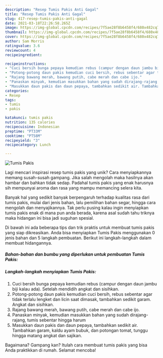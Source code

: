 ```yaml
---
description: "Resep Tumis Pakis Anti Gagal"
title: "Resep Tumis Pakis Anti Gagal"
slug: 417-resep-tumis-pakis-anti-gagal
date: 2021-03-18T22:26:58.265Z
image: https://img-global.cpcdn.com/recipes/7f5ae28f8b6458f4/680x482cq70/tumis-pakis-foto-resep-utama.jpg
thumbnail: https://img-global.cpcdn.com/recipes/7f5ae28f8b6458f4/680x482cq70/tumis-pakis-foto-resep-utama.jpg
cover: https://img-global.cpcdn.com/recipes/7f5ae28f8b6458f4/680x482cq70/tumis-pakis-foto-resep-utama.jpg
author: Sam Morris
ratingvalue: 3.6
reviewcount: 4
recipeingredient:

recipeinstructions:
- "Cuci bersih bunga pepaya kemudian rebus (campur dengan daun jambu biji kalau ada). Setelah mendidih angkat dan sisihkan."
- "Potong-potong daun pakis kemudian cuci bersih, rebus sebentar agar tidak terlalu lengket dan licin saat dimasak, tambahkan sedikit garam. Angkat dan sisihkan."
- "Rajang bawang merah, bawang putih, cabe merah dan cabe ijo."
- "Panaskan minyak, kemudian masukkan bahan yang sudah dirajang-rajang, tumis sebentar hingga harum"
- "Masukkan daun pakis dan daun pepaya, tambahkan sedikit air. Tambahkan garam, kaldu ayam bubuk, dan potongan tomat, tunggu hingga matang angkat dan sajikan."
categories:
- Resep
tags:
- tumis
- pakis

katakunci: tumis pakis 
nutrition: 135 calories
recipecuisine: Indonesian
preptime: "PT33M"
cooktime: "PT58M"
recipeyield: "3"
recipecategory: Lunch

---
```



![Tumis Pakis](https://img-global.cpcdn.com/recipes/7f5ae28f8b6458f4/680x482cq70/tumis-pakis-foto-resep-utama.jpg)

Lagi mencari inspirasi resep tumis pakis yang unik? Cara menyiapkannya memang susah-susah gampang. Jika salah mengolah maka hasilnya akan hambar dan bahkan tidak sedap. Padahal tumis pakis yang enak harusnya sih mempunyai aroma dan rasa yang mampu memancing selera kita.

Banyak hal yang sedikit banyak berpengaruh terhadap kualitas rasa dari tumis pakis, mulai dari jenis bahan, lalu pemilihan bahan segar, hingga cara mengolah dan menyajikannya. Tak perlu pusing kalau ingin menyiapkan tumis pakis enak di mana pun anda berada, karena asal sudah tahu triknya maka hidangan ini bisa jadi suguhan spesial.




Di bawah ini ada beberapa tips dan trik praktis untuk membuat tumis pakis yang siap dikreasikan. Anda bisa menyiapkan Tumis Pakis menggunakan 0 jenis bahan dan 5 langkah pembuatan. Berikut ini langkah-langkah dalam membuat hidangannya.

<!--inarticleads1-->

##### Bahan-bahan dan bumbu yang diperlukan untuk pembuatan Tumis Pakis:





<!--inarticleads2-->

##### Langkah-langkah menyiapkan Tumis Pakis:

1. Cuci bersih bunga pepaya kemudian rebus (campur dengan daun jambu biji kalau ada). Setelah mendidih angkat dan sisihkan.
1. Potong-potong daun pakis kemudian cuci bersih, rebus sebentar agar tidak terlalu lengket dan licin saat dimasak, tambahkan sedikit garam. Angkat dan sisihkan.
1. Rajang bawang merah, bawang putih, cabe merah dan cabe ijo.
1. Panaskan minyak, kemudian masukkan bahan yang sudah dirajang-rajang, tumis sebentar hingga harum
1. Masukkan daun pakis dan daun pepaya, tambahkan sedikit air. Tambahkan garam, kaldu ayam bubuk, dan potongan tomat, tunggu hingga matang angkat dan sajikan.




Bagaimana? Gampang kan? Itulah cara membuat tumis pakis yang bisa Anda praktikkan di rumah. Selamat mencoba!
